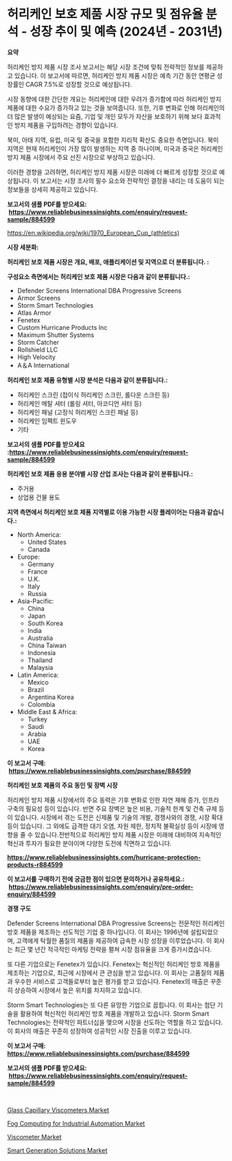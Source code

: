 <p><h1>허리케인 보호 제품 시장 규모 및 점유율 분석 - 성장 추이 및 예측 (2024년 - 2031년)</h1></p><p><strong>요약</strong></p>
<p><p>허리케인 방지 제품 시장 조사 보고서는 해당 시장 조건에 맞춰 전략적인 정보를 제공하고 있습니다. 이 보고서에 따르면, 허리케인 방지 제품 시장은 예측 기간 동안 연평균 성장률인 CAGR 7.5%로 성장할 것으로 예상됩니다.</p><p>시장 동향에 대한 간단한 개요는 허리케인에 대한 우려가 증가함에 따라 허리케인 방지 제품에 대한 수요가 증가하고 있는 것을 보여줍니다. 또한, 기후 변화로 인해 허리케인의 더 많은 발생이 예상되는 요즘, 기업 및 개인 모두가 자산을 보호하기 위해 보다 효과적인 방지 제품을 구입하려는 경향이 있습니다.</p><p>북미, 아태 지역, 유럽, 미국 및 중국을 포함한 지리적 확산도 중요한 측면입니다. 북미 지역은 현재 허리케인이 가장 많이 발생하는 지역 중 하나이며, 미국과 중국은 허리케인 방지 제품 시장에서 주요 선진 시장으로 부상하고 있습니다.</p><p>이러한 경향을 고려하면, 허리케인 방지 제품 시장은 미래에 더 빠르게 성장할 것으로 예상됩니다. 이 보고서는 시장 조사의 필수 요소와 전략적인 결정을 내리는 데 도움이 되는 정보들을 상세히 제공하고 있습니다.</p></p>
<p><strong>보고서의 샘플 PDF를 받으세요: &nbsp;<a href="https://www.reliablebusinessinsights.com/enquiry/request-sample/884599">https://www.reliablebusinessinsights.com/enquiry/request-sample/884599</a></strong></p>
<p><a href="https://en.wikipedia.org/wiki/1970_European_Cup_(athletics)">https://en.wikipedia.org/wiki/1970_European_Cup_(athletics)</a></p>
<p><strong>시장 세분화:</strong></p>
<p><strong> 허리케인 보호 제품 시장은 개요, 배포, 애플리케이션 및 지역으로 더 분류됩니다. :</strong></p>
<p><strong>구성요소 측면에서는 허리케인 보호 제품 시장은 다음과 같이 분류됩니다.:</strong></p>
<p><ul><li>Defender Screens International DBA Progressive Screens</li><li>Armor Screens</li><li>Storm Smart Technologies</li><li>Atlas Armor</li><li>Fenetex</li><li>Custom Hurricane Products Inc</li><li>Maximum Shutter Systems</li><li>Storm Catcher</li><li>Rollshield LLC</li><li>High Velocity</li><li>A＆A International</li></ul></p>
<p><strong> 허리케인 보호 제품 유형별 시장 분석은 다음과 같이 분류됩니다.:</strong></p>
<p><ul><li>허리케인 스크린 (접이식 허리케인 스크린, 롤다운 스크린 등)</li><li>허리케인 메탈 셔터 (롤링 셔터, 아코디언 셔터 등)</li><li>허리케인 패널 (고정식 허리케인 스크린 패널 등)</li><li>허리케인 임팩트 윈도우</li><li>기타</li></ul></p>
<p><strong>보고서의 샘플 PDF를 받으세요 :<a href="https://www.reliablebusinessinsights.com/enquiry/request-sample/884599">https://www.reliablebusinessinsights.com/enquiry/request-sample/884599</a></strong></p>
<p><strong> 허리케인 보호 제품 응용 분야별 시장 산업 조사는 다음과 같이 분류됩니다.:</strong></p>
<p><ul><li>주거용</li><li>상업용 건물 용도</li></ul></p>
<p><strong>지역 측면에서 허리케인 보호 제품 지역별로 이용 가능한 시장 플레이어는 다음과 같습니다.:</strong></p>
<p><ul>
    <li>
        North America:
        <ul>
            <li>United States</li>
            <li>Canada</li>
        </ul>
    </li>
    <li>
        Europe:
        <ul>
            <li>Germany</li>
            <li>France</li>
            <li>U.K.</li>
            <li>Italy</li>
            <li>Russia</li>
        </ul>
    </li>
    <li>
        Asia-Pacific:
        <ul>
            <li>China</li>
            <li>Japan</li>
            <li>South Korea</li>
            <li>India</li>
            <li>Australia</li>
            <li>China Taiwan</li>
            <li>Indonesia</li>
            <li>Thailand</li>
            <li>Malaysia</li>
        </ul>
    </li>
    <li>
        Latin America:
        <ul>
            <li>Mexico</li>
            <li>Brazil</li>
            <li>Argentina Korea</li>
            <li>Colombia</li>
        </ul>
    </li>
    <li>
        Middle East & Africa:
        <ul>
            <li>Turkey</li>
            <li>Saudi</li>
            <li>Arabia</li>
            <li>UAE</li>
            <li>Korea</li>
        </ul>
    </li>
    </ul></p>
<p><strong>이 보고서 구매: &nbsp;<a href="https://www.reliablebusinessinsights.com/purchase/884599">https://www.reliablebusinessinsights.com/purchase/884599</a></strong></p>
<p><strong>허리케인 보호 제품의 주요 동인 및 장벽 시장</strong></p>
<p><p>허리케인 방지 제품 시장에서의 주요 동력은 기후 변화로 인한 자연 재해 증가, 인프라 구축의 필요성 등이 있습니다. 반면 주요 장벽은 높은 비용, 기술적 한계 및 건축 규제 등이 있습니다. 시장에서 겪는 도전은 신제품 및 기술의 개발, 경쟁사와의 경쟁, 시장 확대 등이 있습니다. 그 외에도 급격한 대기 오염, 자원 제한, 정치적 불확실성 등이 시장에 영향을 줄 수 있습니다.전반적으로 허리케인 방지 제품 시장은 미래에 대비하여 지속적인 혁신과 투자가 필요한 분야이며 다양한 도전에 직면하고 있습니다.</p></p>
<p><strong><a href="https://www.reliablebusinessinsights.com/hurricane-protection-products-r884599">https://www.reliablebusinessinsights.com/hurricane-protection-products-r884599</a></strong></p>
<p><strong>이 보고서를 구매하기 전에 궁금한 점이 있으면 문의하거나 공유하세요.: &nbsp;<a href="https://www.reliablebusinessinsights.com/enquiry/pre-order-enquiry/884599">https://www.reliablebusinessinsights.com/enquiry/pre-order-enquiry/884599</a></strong></p>
<p><strong>경쟁 구도</strong></p>
<p><p>Defender Screens International DBA Progressive Screens는 전문적인 허리케인 방호 제품을 제조하는 선도적인 기업 중 하나입니다. 이 회사는 1996년에 설립되었으며, 고객에게 탁월한 품질의 제품을 제공하여 급속한 시장 성장을 이루었습니다. 이 회사는 최근 몇 년간 적극적인 마케팅 전략을 펼쳐 시장 점유율을 크게 증가시켰습니다.</p><p>또 다른 기업으로는 Fenetex가 있습니다. Fenetex는 혁신적인 허리케인 방호 제품을 제조하는 기업으로, 최근에 시장에서 큰 관심을 받고 있습니다. 이 회사는 고품질의 제품과 우수한 서비스로 고객들로부터 높은 평가를 받고 있습니다. Fenetex의 매출은 꾸준히 상승하여 시장에서 높은 위치를 차지하고 있습니다.</p><p>Storm Smart Technologies는 또 다른 유망한 기업으로 꼽힙니다. 이 회사는 첨단 기술을 활용하여 혁신적인 허리케인 방호 제품을 개발하고 있습니다. Storm Smart Technologies는 전략적인 파트너십을 맺으며 시장을 선도하는 역할을 하고 있습니다. 이 회사의 매출은 꾸준히 성장하여 성공적인 시장 진출을 이루고 있습니다.</p></p>
<p><strong>이 보고서 구매: &nbsp; <a href="https://www.reliablebusinessinsights.com/purchase/884599">https://www.reliablebusinessinsights.com/purchase/884599</a></strong></p>
<p><strong>보고서의 샘플 PDF를 받으세요: &nbsp;<a href="https://www.reliablebusinessinsights.com/enquiry/request-sample/884599">https://www.reliablebusinessinsights.com/enquiry/request-sample/884599</a></strong><strong></strong></p>
<p>&nbsp;</p>
<p><p><a href="https://github.com/eeenafisainka/Market-Research-Report-List-1/blob/main/glass-capillary-viscometers-market.md">Glass Capillary Viscometers Market</a></p><p><a href="https://issuu.com/reportprime-2/docs/fog-computing-for-industrial-automation-market-siz">Fog Computing for Industrial Automation Market</a></p><p><a href="https://github.com/liliskanaya73/Market-Research-Report-List-1/blob/main/viscometer-market.md">Viscometer Market</a></p><p><a href="https://issuu.com/reportprime-2/docs/smart-generation-solutions-market-size-2030.pptx">Smart Generation Solutions Market</a></p></p>